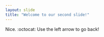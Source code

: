 ```yaml
---
layout: slide
title: "Welcome to our second slide!"
---
```

Nice. :octocat:
Use the left arrow to go back!
